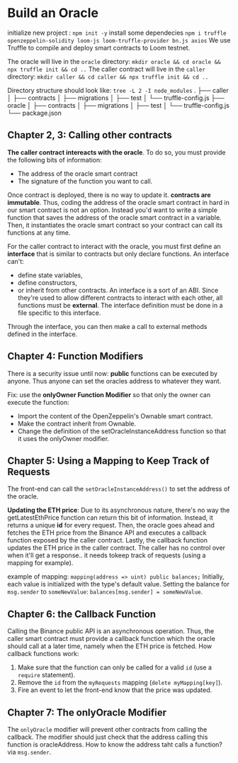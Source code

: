 # Build an Oracle

initialize new project : `npm init -y`
install some dependecies `npm i truffle openzeppelin-solidity loom-js loom-truffle-provider bn.js axios`
We use Truffle to compile and deploy smart contracts to Loom testnet.


The oracle will live in the `oracle` directory: `mkdir oracle && cd oracle && npx truffle init && cd ..`
The caller contract will live in the `caller` directory: `mkdir caller && cd caller && npx truffle init && cd ..`

Directory structure should look like: `tree -L 2 -I node_modules`
.
├── caller
│   ├── contracts
│   ├── migrations
│   ├── test
│   └── truffle-config.js
├── oracle
│   ├── contracts
│   ├── migrations
│   ├── test
│   └── truffle-config.js
└── package.json

## Chapter 2, 3: Calling other contracts

**The caller contract intereacts with the oracle**. To do so, you must provide the following bits of information:
- The address of the oracle smart contract
- The signature of the function you want to call.

Once contract is deployed, there is no way to update it. **contracts are immutable**.
Thus, coding the address of the oracle smart contract in hard in our smart contract is not an option.
Instead you'd want to write a simple function that saves the address of the oracle smart contract in a variable.
Then, it instantiates the oracle smart contract so your contract can call its functions at any time.

For the caller contract to interact with the oracle, you must first define an **interface** that is similar to contracts but only declare functions.
An interface can't:
- define state variables,
- define constructors,
- or inherit from other contracts.
An interface is a sort of an ABI. Since they're used to allow different contracts to interact with each other, all functions must be **external**.
The interface definition must be done in a file specific to this interface.

Through the interface, you can then make a call to external methods defined in the interface.

## Chapter 4: Function Modifiers

There is a security issue until now: **public** functions can be executed by anyone.
Thus anyone can set the oracles address to whatever they want.

Fix: use the **onlyOwner Function Modifier** so that only the owner can execute the function:
- Import the content of the OpenZeppelin's Ownable smart contract.
- Make the contract inherit from Ownable.
- Change the definition of the setOracleInstanceAddress function so that it uses the onlyOwner modifier.

## Chapter 5: Using a Mapping to Keep Track of Requests

The front-end can call the `setOracleInstanceAddress()` to set the address of the oracle.

**Updating the ETH price**: Due to its asynchronous nature, there's no way the getLatestEthPrice function can return this bit of information.
Instead, it returns a unique **id** for every request. Then, the oracle goes ahead and fetches the ETH price from the Binance API and executes a callback function exposed by the caller contract. 
Lastly, the callback function updates the ETH price in the caller contract. The caller has no control over when it'll get a response.. it needs tokeep track of requests (using a mapping for example).

example of mapping: `mapping(address => uint) public balances;`
Initially, each value is initialized with the type's default value.
Setting the balance for `msg.sender` to `someNewValue`: `balances[msg.sender] = someNewValue`.

## Chapter 6: the Callback Function

Calling the Binance public API is an asynchronous operation. Thus, the caller smart contract must provide a callback function which the oracle should call at a later time, namely when the ETH price is fetched.
How callback functions work:
1. Make sure that the function can only be called for a valid `id` (use a `require` statement).
2. Remove the `id` from the `myRequests` mapping (`delete myMapping[key]`).
3. Fire an event to let the front-end know that the price was updated.

## Chapter 7: The onlyOracle Modifier

The `onlyOracle` modifier will prevent other contracts from calling the callback.
The modifier should just check that the address calling this function is oracleAddress.
How to know the address taht calls a function? via `msg.sender`.
